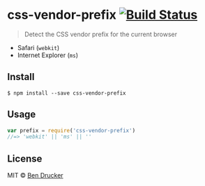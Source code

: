 # css-vendor-prefix [![Build Status](https://travis-ci.org/bendrucker/css-vendor-prefix.svg?branch=master)](https://travis-ci.org/bendrucker/css-vendor-prefix)

> Detect the CSS vendor prefix for the current browser

* Safari (`webkit`)
* Internet Explorer (`ms`)


## Install

```
$ npm install --save css-vendor-prefix
```


## Usage

```js
var prefix = require('css-vendor-prefix')
//=> 'webkit' || 'ms' || ''
```

## License

MIT © [Ben Drucker](http://bendrucker.me)
